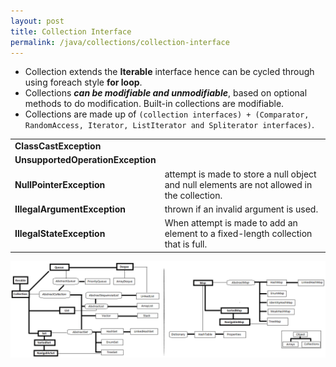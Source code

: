 ```yaml
---
layout: post
title: Collection Interface
permalink: /java/collections/collection-interface
---
```


* Collection extends the **Iterable** interface hence can be cycled through using foreach style **for loop**.
* Collections ***can be modifiable and unmodifiable***, based on optional methods to do modification. Built-in collections are modifiable.
* Collections are made up of `(collection interfaces) + (Comparator, RandomAccess, Iterator, ListIterator and Spliterator interfaces)`.

|									|	|
|---								|---|
|**ClassCastException**				|	|
|**UnsupportedOperationException**	|	|
|**NullPointerException**			|attempt is made to store a null object and null elements are not allowed in the collection.|
|**IllegalArgumentException**		|thrown if an invalid argument is used.														|
|**IllegalStateException**			|When attempt is made to add an element to a fixed-length collection that is full.			|

![collection-interface](https://github.com/arpit04tripathi/files-cdn/raw/cdn/java/collections/collection-interface.png)
